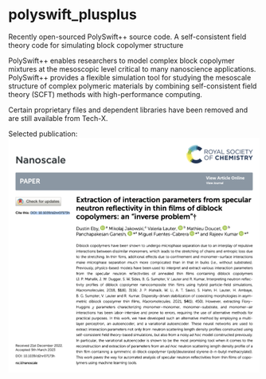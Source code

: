 # polyswift_plusplus
Recently open-sourced PolySwift++ source code. A self-consistent field theory code for simulating block copolymer structure

PolySwift++ enables researchers to model complex block copolymer mixtures at the
mesoscopic level critical to many nanoscience applications. PolySwift++ provides a flexible
simulation tool for studying the mesoscale structure of complex polymeric materials
by combining self-consistent field theory (SCFT) methods with high-performance
computing.

Certain proprietary files and dependent libraries have been removed
and are still available from Tech-X.

Selected publication:
![Selected publication](./ornl_pub.png)
